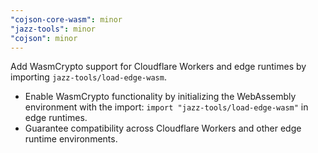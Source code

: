 ```yaml
---
"cojson-core-wasm": minor
"jazz-tools": minor
"cojson": minor
---
```


Add WasmCrypto support for Cloudflare Workers and edge runtimes by importing `jazz-tools/load-edge-wasm`.

- Enable WasmCrypto functionality by initializing the WebAssembly environment with the import: `import "jazz-tools/load-edge-wasm"` in edge runtimes.
- Guarantee compatibility across Cloudflare Workers and other edge runtime environments.
